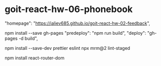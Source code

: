 # goit-react-hw-06-phonebook

"homepage": "https://ialiev685.github.io/goit-react-hw-02-feedback",

npm install --save gh-pages
"predeploy": "npm run build",
"deploy": "gh-pages -d build",

npm install --save-dev prettier eslint
npx mrm@2 lint-staged

npm install react-router-dom
